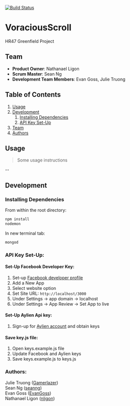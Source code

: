 [![Build Status](https://travis-ci.org/VoraciousScroll/VoraciousScroll.svg?branch=master)](https://travis-ci.org/VoraciousScroll/VoraciousScroll)

# VoraciousScroll
HR47 Greenfield Project

## Team

  - __Product Owner__: Nathanael Ligon
  - __Scrum Master__: Sean Ng
  - __Development Team Members__: Evan Goss, Julie Truong

## Table of Contents

1. [Usage](#Usage)
1. [Development](#development)
    1. [Installing Dependencies](#installing-dependencies)
    1. [API Key Set-Up](#api-key-set-up)
1. [Team](#team)
1. [Authors](#authors)


## Usage

> Some usage instructions

--

## Development

### Installing Dependencies

From within the root directory:

```sh
npm install
nodemon
```

In new terminal tab:
```sh
mongod
```

### API Key Set-Up:

#### Set-Up Facebook Developer Key:
1. Set-up [Facebook developer profile](https://developers.facebook.com/)  
1. Add a New App  
1. Select website option
1. Set Site URL: `http://localhost/3000`
1. Under Settings -> app domain -> localhost
1. Under Settings -> App Review -> Set App to live

#### Set-Up Aylien Api key:

1. Sign-up for [Aylien account](https://newsapi.aylien.com/signup) and obtain keys

#### Save key.js file:

1. Open keys.example.js file
1. Update Facebook and Aylien keys
1. Save keys.example.js to keys.js  


### Authors:

Julie Truong ([Gamerlazer](https://github.com/Gamerlazer))  
Sean Ng ([seanng](https://github.com/seanng))  
Evan Goss ([EvanGoss](https://github.com/EvanGoss))  
Nathanael Ligon ([nligon](https://github.com/nligon))  

<!-- ### Roadmap -->

<!-- View the project roadmap [here](LINK_TO_PROJECT_ISSUES) -->
    

<!-- ## Contributing -->

<!-- See [CONTRIBUTING.md](https://github.com/unexpected-lion/ourglass/blob/master/contributing.md) for contribution guidelines. -->
